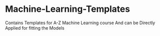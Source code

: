 # Machine-Learning-Templates
Contains Templates for A-Z Machine Learning course And can be Directly Applied for fitting the Models
